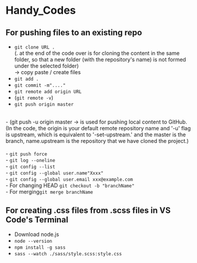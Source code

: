 # Handy_Codes

## For pushing files to an existing repo

- <code>git clone URL . </code> <br />
	(. at the end of the code over is for cloning the content in the same folder, so that a new folder (with the repository's name) is not formed under the selected folder)<br />
 -> copy paste / create files<br />
- <code>git add .</code><br />
- <code>git commit -m"...."</code><br />
- <code>git remote add origin URL</code><br />
- (<code>git remote -v</code>)<br />
- <code>git push origin master</code><br />
<br />
- (git push -u origin master -> is used for pushing local content to GitHub.<br />
  (In the code, the origin is your default remote repository name and '-u' flag is upstream, which is equivalent to '-set-upstream.' and the master is the branch, name.upstream is the repository that we have cloned the project.)
  <br/><br/>
- <code>git push force</code><br/>
- <code>git log --oneline</code><br/>
- <code>git config --list</code><br/>
- <code>git config --global user.name"Xxxx"</code><br/>
- <code>git config --global user.email xxx@example.com</code><br/>
- For changing HEAD <code>git checkout -b "branchName"</code><br/>
- For merging<code>git merge branchName</code><br/>







## For creating .css files from .scss files in VS Code's Terminal 

- Download node.js <br/>
- <code>node --version</code> <br/>
- <code>npm install -g sass</code> <br/>
- <code>sass --watch ./sass/style.scss:style.css </code><br/>
